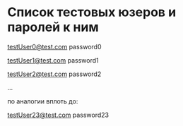 # Список тестовых юзеров и паролей к ним

testUser0@test.com
password0

testUser1@test.com
password1

testUser2@test.com
password2

...

по аналогии вплоть до:

testUser23@test.com
password23

